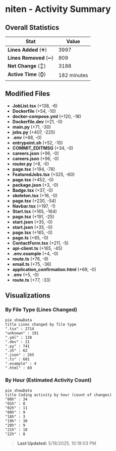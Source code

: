 # niten - Activity Summary 

## Overall Statistics

| Stat                   | Value                                                             |
| ---------------------- | ----------------------------------------------------------------- |
| **Lines Added** (➕)   | 3997                                          |
| **Lines Removed** (➖) | 809                                        |
| **Net Change** (↕)    | 3188                |
| **Active Time** (⌚)   | 182 minutes |


## Modified Files
- **JobList.tsx** (+138, -6)
- **Dockerfile** (+54, -10)
- **docker-compose.yml** (+120, -18)
- **Dockerfile.dev** (+21, -0)
- **main.py** (+71, -30)
- **jobs.py** (+407, -225)
- **.env** (+88, -0)
- **entrypoint.sh** (+52, -10)
- **COMMIT_EDITMSG** (+34, -0)
- **careers.json** (+96, -0)
- **careers.json** (+96, -0)
- **router.py** (+8, -0)
- **page.tsx** (+194, -78)
- **FeaturedJobs.tsx** (+325, -60)
- **page.tsx** (+452, -0)
- **package.json** (+3, -0)
- **Badge.tsx** (+37, -0)
- **skeleton.tsx** (+16, -0)
- **page.tsx** (+230, -54)
- **Navbar.tsx** (+197, -1)
- **Start.tsx** (+165, -164)
- **page.tsx** (+191, -25)
- **start.json** (+35, -0)
- **start.json** (+35, -0)
- **page.tsx** (+165, -0)
- **page.ts** (+85, -0)
- **ContactForm.tsx** (+211, -5)
- **api-client.ts** (+165, -45)
- **.env.example** (+4, -0)
- **route.ts** (+76, -9)
- **email.ts** (+75, -36)
- **application_confirmation.html** (+69, -0)
- **.env** (+5, -0)
- **route.ts** (+77, -33)

## Visualizations

### By File Type (Lines Changed)

```mermaid
pie showData
title Lines changed by file type
".tsx" : 2714
"unknown" : 191
".yml" : 138
".dev" : 21
".py" : 741
".sh" : 62
".json" : 265
".ts" : 601
".example" : 4
".html" : 69
```

### By Hour (Estimated Activity Count)

```mermaid
pie showData
title Coding activity by hour (count of changes)
"00h" : 34
"01h" : 8
"02h" : 11
"09h" : 9
"18h" : 3
"19h" : 30
"20h" : 9
"21h" : 18
"22h" : 8
```


> **Last Updated:** 5/18/2025, 10:18:03 PM